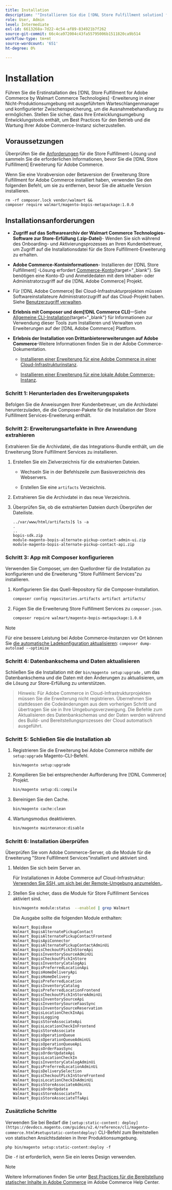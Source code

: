 ```yaml
---
title: Installation
description: '"Installieren Sie die [!DNL Store Fulfillment solution] für eine Adobe Commerce-Storefront mit Composer für PHP."'
role: User, Admin
level: Intermediate
exl-id: 6613268a-7d22-4c54-af89-834921b7f262
source-git-commit: 66c4ca972004c43fa55795006b1511820ca9b514
workflow-type: tm+mt
source-wordcount: '651'
ht-degree: 0%

---
```



# Installation

Führen Sie die Erstinstallation des [!DNL Store Fulfillment for Adobe Commerce by Walmart Commerce Technologies] -Erweiterung in einer Nicht-Produktionsumgebung mit ausgeführtem Warteschlangenmanager und konfigurierter Zwischenspeicherung, um die Ausnahmebehandlung zu ermöglichen. Stellen Sie sicher, dass Ihre Entwicklungsumgebung Entwicklungstools enthält, um Best Practices für den Betrieb und die Wartung Ihrer Adobe Commerce-Instanz sicherzustellen.

## Voraussetzungen

Überprüfen Sie die [Anforderungen](solution-requirements.md) für die Store Fulfillment-Lösung und sammeln Sie die erforderlichen Informationen, bevor Sie die [!DNL Store Fulfillment] Erweiterung für Adobe Commerce.

Wenn Sie eine Vorabversion oder Betaversion der Erweiterung Store Fulfillment for Adobe Commerce installiert haben, verwenden Sie den folgenden Befehl, um sie zu entfernen, bevor Sie die aktuelle Version installieren.

```terminal
rm -rf composer.lock vendor/walmart &&
composer require walmart/magento-bopis-metapackage:1.0.0
```

## Installationsanforderungen

- **Zugriff auf das Softwarearchiv der Walmart Commerce Technologies-Software zur Store-Erfüllung (.zip-Datei)**- Wenden Sie sich während des Onboarding- und Aktivierungsprozesses an Ihren Kundenbetreuer, um Zugriff auf die Installationsdatei für die Store Fulfillment-Erweiterung zu erhalten.

- **Adobe Commerce-Kontoinformationen**- Installieren der [!DNL Store Fulfillment] -Lösung erfordert [Commerce-Konto](https://docs.magento.com/user-guide/magento/magento-account.html){target=&quot;_blank&quot;}. Sie benötigen eine Konto-ID und Anmeldedaten mit dem Inhaber- oder Administratorzugriff auf die [!DNL Adobe Commerce] Projekt.

- Für [!DNL Adobe Commerce] Bei Cloud-Infrastrukturprojekten müssen Softwareinstallateure Administratorzugriff auf das Cloud-Projekt haben. Siehe [Benutzerzugriff verwalten](https://devdocs.magento.com/cloud/project/user-admin.html).

- **Erlebnis mit Composer und dem[!DNL Commerce CLI]**—Siehe [Allgemeine CLI-Installation](https://devdocs.magento.com/extensions/install/){target=&quot;_blank&quot;} für Informationen zur Verwendung dieser Tools zum Installieren und Verwalten von Erweiterungen auf der [!DNL Adobe Commerce] Plattform.

- **Erlebnis der Installation von Drittanbietererweiterungen auf Adobe Commerce**-Weitere Informationen finden Sie in der Adobe Commerce-Dokumentation.

   - [Installieren einer Erweiterung für eine Adobe Commerce in einer Cloud-Infrastrukturinstanz](https://devdocs.magento.com/cloud/howtos/install-components.html#install-an-extension).

   - [Installieren einer Erweiterung für eine lokale Adobe Commerce-Instanz](https://devdocs.magento.com/extensions/install/).

### Schritt 1: Herunterladen des Erweiterungspakets

Befolgen Sie die Anweisungen Ihrer Kundenbetreuer, um die Archivdatei herunterzuladen, die die Composer-Pakete für die Installation der Store Fulfillment Services-Erweiterung enthält.

### Schritt 2: Erweiterungsartefakte in Ihre Anwendung extrahieren

Extrahieren Sie die Archivdatei, die das Integrations-Bundle enthält, um die Erweiterung Store Fulfillment Services zu installieren.

1. Erstellen Sie ein Zielverzeichnis für die extrahierten Dateien.

   - Wechseln Sie in der Befehlszeile zum Basisverzeichnis des Webservers.

   - Erstellen Sie eine `artifacts` Verzeichnis.

1. Extrahieren Sie die Archivdatei in das neue Verzeichnis.

1. Überprüfen Sie, ob die extrahierten Dateien durch Überprüfen der Dateiliste.

   ```
   ../var/www/html/artifacts]$ ls -a
   .
   ..
   bopis-sdk.zip
   module-magento-bopis-alternate-pickup-contact-admin-ui.zip
   module-magento-bopis-alternate-pickup-contact-api.zip
   ```

### Schritt 3: App mit Composer konfigurieren

Verwenden Sie Composer, um den Quellordner für die Installation zu konfigurieren und die Erweiterung &quot;Store Fulfillment Services&quot;zu installieren.

1. Konfigurieren Sie das Quell-Repository für die Composer-Installation.

   ```bash
   composer config repositories.artifacts artifact artifacts/
   ```

1. Fügen Sie die Erweiterung Store Fulfillment Services zu `composer.json`.

   ```bash
   composer require walmart/magento-bopis-metapackage:1.0.0
   ```

>[!NOTE]
>
>Für eine bessere Leistung bei Adobe Commerce-Instanzen vor Ort können Sie [die automatische Ladekonfiguration aktualisieren](https://experienceleague.adobe.com/docs/commerce-operations/performance-best-practices/deployment-flow.html#update-the-autoloader): `composer dump-autoload --optimize`

### Schritt 4: Datenbankschema und Daten aktualisieren

Schließen Sie die Installation mit der `bin/magento setup:upgrade` , um das Datenbankschema und die Daten mit den Änderungen zu aktualisieren, um die Lösung zur Store-Erfüllung zu unterstützen.

>Hinweis:
>Für Adobe Commerce in Cloud-Infrastrukturprojekten müssen Sie die Erweiterung nicht registrieren. Übernehmen Sie stattdessen die Codeänderungen aus dem vorherigen Schritt und übertragen Sie sie in Ihre Umgebungsverzweigung. Die Befehle zum Aktualisieren des Datenbankschemas und der Daten werden während des Build- und Bereitstellungsprozesses der Cloud automatisch ausgeführt.

### Schritt 5: Schließen Sie die Installation ab

1. Registrieren Sie die Erweiterung bei Adobe Commerce mithilfe der `setup:upgrade` Magento-CLI-Befehl.

   ```terminal
   bin/magento setup:upgrade
   ```

1. Kompilieren Sie bei entsprechender Aufforderung Ihre [!DNL Commerce] Projekt.

   ```bash
   bin/magento setup:di:compile
   ```

1. Bereinigen Sie den Cache.

   ```bash
   bin/magento cache:clean
   ```

1. Wartungsmodus deaktivieren.

   ```bash
   bin/magento maintenance:disable
   ```

### Schritt 6: Installation überprüfen

Überprüfen Sie vom Adobe Commerce-Server, ob die Module für die Erweiterung &quot;Store Fulfillment Services&quot;installiert und aktiviert sind.

1. Melden Sie sich beim Server an.

   Für Installationen in Adobe Commerce auf Cloud-Infrastruktur: [Verwenden Sie SSH, um sich bei der Remote-Umgebung anzumelden.](https://devdocs.magento.com/cloud/env/environments-ssh.html#ssh).

1. Stellen Sie sicher, dass die Module für Store Fulfillment Services aktiviert sind.

   ```bash
   bin/magento module:status  --enabled | grep Walmart
   ```

   Die Ausgabe sollte die folgenden Module enthalten:

   ```
   Walmart_BopisBase
   Walmart_BopisAlternatePickupContact
   Walmart_BopisAlternatePickupContactFrontend
   Walmart_BopisApiConnector
   Walmart_BopisAlternatePickupContactAdminUi
   Walmart_BopisCheckoutPickInStoreApi
   Walmart_BopisInventorySourceAdminUi
   Walmart_BopisCheckoutPickInStore
   Walmart_BopisInventoryCatalogApi
   Walmart_BopisPreferredLocationApi
   Walmart_BopisHomeDeliveryApi
   Walmart_BopisHomeDelivery
   Walmart_BopisPreferredLocation
   Walmart_BopisInventoryCatalog
   Walmart_BopisPreferredLocationFrontend
   Walmart_BopisCheckoutPickInStoreAdminUi
   Walmart_BopisInventorySourceApi
   Walmart_BopisInventorySourceFaasSync
   Walmart_BopisInventorySourceReservation
   Walmart_BopisLocationCheckInApi
   Walmart_BopisLogging
   Walmart_BopisStoreAssociateApi
   Walmart_BopisLocationCheckInFrontend
   Walmart_BopisStoreAssociate
   Walmart_BopisOperationQueue
   Walmart_BopisOperationQueueAdminUi
   Walmart_BopisOperationQueueApi
   Walmart_BopisOrderFaasSync
   Walmart_BopisOrderUpdateApi
   Walmart_BopisLocationCheckIn
   Walmart_BopisInventoryCatalogAdminUi
   Walmart_BopisPreferredLocationAdminUi
   Walmart_BopisDeliverySelection
   Walmart_BopisCheckoutPickInStoreFrontend
   Walmart_BopisLocationCheckInAdminUi
   Walmart_BopisStoreAssociateAdminUi
   Walmart_BopisOrderUpdate
   Walmart_BopisStoreAssociateTfa
   Walmart_BopisStoreAssociateTfaApi
   ```

### Zusätzliche Schritte

Verwenden Sie bei Bedarf die `[setup:static-content: deploy](https://devdocs.magento.com/guides/v2.4/reference/cli/magento-commerce.html#setupstatic-contentdeploy)` CLI-Befehl zum Bereitstellen von statischen Ansichtsdateien in Ihrer Produktionsumgebung.

```terminal
php bin/magento setup:static-content:deploy -f
```

Die `-f` ist erforderlich, wenn Sie ein leeres Design verwenden.

>[!NOTE]
>
>Weitere Informationen finden Sie unter [Best Practices für die Bereitstellung statischer Inhalte in Adobe Commerce](https://support.magento.com/hc/en-us/articles/360031624091) im Adobe Commerce Help Center.
